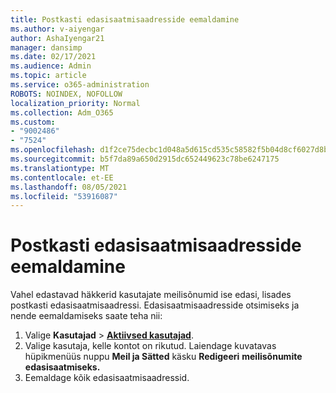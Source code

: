 ```yaml
---
title: Postkasti edasisaatmisaadresside eemaldamine
ms.author: v-aiyengar
author: AshaIyengar21
manager: dansimp
ms.date: 02/17/2021
ms.audience: Admin
ms.topic: article
ms.service: o365-administration
ROBOTS: NOINDEX, NOFOLLOW
localization_priority: Normal
ms.collection: Adm_O365
ms.custom:
- "9002486"
- "7524"
ms.openlocfilehash: d1f2ce75decbc1d048a5d615cd535c58582f5b04d8cf6027d8b3f681bf04b79d
ms.sourcegitcommit: b5f7da89a650d2915dc652449623c78be6247175
ms.translationtype: MT
ms.contentlocale: et-EE
ms.lasthandoff: 08/05/2021
ms.locfileid: "53916087"
---
```

# <a name="remove-forwarding-addresses-on-the-mailbox"></a>Postkasti edasisaatmisaadresside eemaldamine

Vahel edastavad häkkerid kasutajate meilisõnumid ise edasi, lisades postkasti edasisaatmisaadressi. Edasisaatmisaadresside otsimiseks ja nende eemaldamiseks saate teha nii:

1. Valige **Kasutajad**  >  **[Aktiivsed kasutajad](https://go.microsoft.com/fwlink/p/?linkid=834822)**.
1. Valige kasutaja, kelle kontot on rikutud. Laiendage kuvatavas hüpikmenüüs nuppu **Meil ja Sätted** käsku **Redigeeri** **meilisõnumite edasisaatmiseks.**
1. Eemaldage kõik edasisaatmisaadressid.

